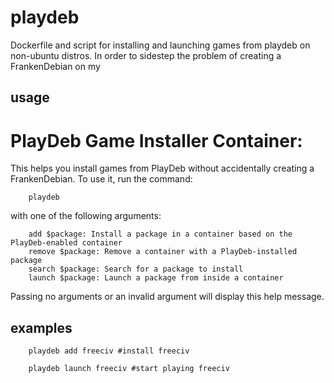 # playdeb
Dockerfile and script for installing and launching games from playdeb on
non-ubuntu distros. In order to sidestep the problem of creating a FrankenDebian
on my

## usage

PlayDeb Game Installer Container:
======================

This helps you install games from PlayDeb without accidentally creating
a FrankenDebian. To use it, run the command:

        playdeb

with one of the following arguments:

        add $package: Install a package in a container based on the PlayDeb-enabled container
        remove $package: Remove a container with a PlayDeb-installed package
        search $package: Search for a package to install
        launch $package: Launch a package from inside a container

Passing no arguments or an invalid argument will display this help message.

## examples

        playdeb add freeciv #install freeciv

        playdeb launch freeciv #start playing freeciv



